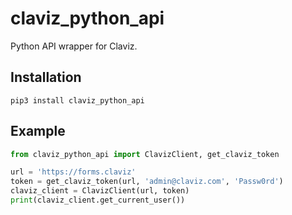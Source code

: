 # claviz_python_api

Python API wrapper for Claviz.

## Installation

```
pip3 install claviz_python_api
```

## Example

```py
from claviz_python_api import ClavizClient, get_claviz_token

url = 'https://forms.claviz'
token = get_claviz_token(url, 'admin@claviz.com', 'Passw0rd')
claviz_client = ClavizClient(url, token)
print(claviz_client.get_current_user())
```
